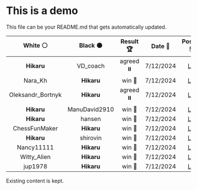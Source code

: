 # This is a demo

This file can be your README.md that gets automatically updated.

<!--START_SECTION:chessStats-->
<!-- Automatically generated with https://github.com/Balastrong/chess-stats-action -->

| White ⚪ | Black ⚫ | Result 🏆 | Date 📅 | Position 🗺️ |
|:---:|:---:|:---:|:---:|:---:|
| **Hikaru** | VD_coach | agreed ⏸️ | 7/12/2024 | <a href="http://www.ee.unb.ca/cgi-bin/tervo/fen.pl?select=8/p3p2p/2Pp2k1/8/8/2Pqb1B1/PP4PP/4R2K b - -">Link</a> |
| Nara_Kh | **Hikaru** | win 🥇 | 7/12/2024 | <a href="http://www.ee.unb.ca/cgi-bin/tervo/fen.pl?select=8/pp2ppkp/1n4p1/4N3/2p2q2/2P4P/PP4P1/3R1B1K w - -">Link</a> |
| Oleksandr_Bortnyk | **Hikaru** | agreed ⏸️ | 7/12/2024 | <a href="http://www.ee.unb.ca/cgi-bin/tervo/fen.pl?select=8/8/B5pk/b1p2p2/4p3/2P1P1P1/2K2P2/8 w - -">Link</a> |
| **Hikaru** | ManuDavid2910 | win 🥇 | 7/12/2024 | <a href="http://www.ee.unb.ca/cgi-bin/tervo/fen.pl?select=7k/p6p/2p5/4q3/3B4/1P6/P6P/3R1K2 b - -">Link</a> |
| **Hikaru** | hansen | win 🥇 | 7/12/2024 | <a href="http://www.ee.unb.ca/cgi-bin/tervo/fen.pl?select=8/8/8/kP6/P5p1/4K3/8/8 b - -">Link</a> |
| ChessFunMaker | **Hikaru** | win 🥇 | 7/12/2024 | <a href="http://www.ee.unb.ca/cgi-bin/tervo/fen.pl?select=2k5/ppp1pp2/8/3qpp2/8/2P3P1/8/2K5 w - -">Link</a> |
| **Hikaru** | shirovin | win 🥇 | 7/12/2024 | <a href="http://www.ee.unb.ca/cgi-bin/tervo/fen.pl?select=1q1R2k1/5pp1/4bn1p/1p6/3Q4/1P3B1P/P1r3P1/3R2K1 b - -">Link</a> |
| Nancy11111 | **Hikaru** | win 🥇 | 7/12/2024 | <a href="http://www.ee.unb.ca/cgi-bin/tervo/fen.pl?select=2r1kb1r/pp3p1p/4p3/3p1p2/1PP1n3/8/P1QNPqPP/3RKB1R w Kk -">Link</a> |
| Witty_Alien | **Hikaru** | win 🥇 | 7/12/2024 | <a href="http://www.ee.unb.ca/cgi-bin/tervo/fen.pl?select=3k4/7r/2bP4/8/8/8/PP3PP1/6K1 w - -">Link</a> |
| jup1978 | **Hikaru** | win 🥇 | 7/12/2024 | <a href="http://www.ee.unb.ca/cgi-bin/tervo/fen.pl?select=8/3r2k1/5pp1/1p2p2p/4P1nP/1B3NPK/P7/8 w - -">Link</a> |

<!--END_SECTION:chessStats-->

Existing content is kept.
